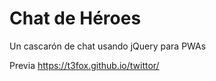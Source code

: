 # Chat de Héroes

Un cascarón de chat usando jQuery para PWAs


Previa
https://t3fox.github.io/twittor/
